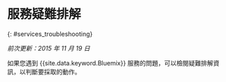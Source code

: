 
# 服務疑難排解
{: #services_troubleshooting}

*前次更新：2015 年 11 月 19 日*

如果您遇到 {{site.data.keyword.Bluemix}} 服務的問題，可以檢閱疑難排解資訊，以判斷要採取的動作。
